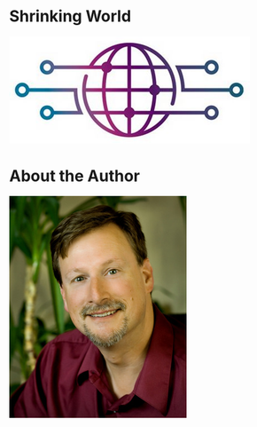 # Shrinking World

![Shrinking World](SWS_Globe.jpg "Shrinking Globe")

# About the Author

![Mark Seaman](Mark_Seaman.jpg "Mark Seaman photo")